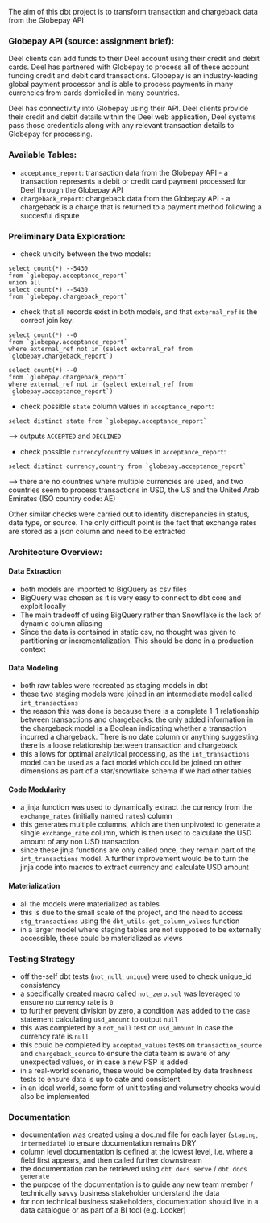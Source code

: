 The aim of this dbt project is to transform transaction and chargeback data from the Globepay API

### Globepay API (source: assignment brief):
Deel clients can add funds to their Deel account using their credit and debit cards. Deel has
partnered with Globepay to process all of these account funding credit and debit card
transactions. Globepay is an industry-leading global payment processor and is able to process
payments in many currencies from cards domiciled in many countries.

Deel has connectivity into Globepay using their API. Deel clients provide their credit and
debit details within the Deel web application, Deel systems pass those credentials along with
any relevant transaction details to Globepay for processing.


### Available Tables:

- `acceptance_report`: transaction data from the Globepay API - a transaction represents a debit or credit card payment processed for Deel through the Globepay API 
- `chargeback_report`: chargeback data from the Globepay API - a chargeback is a charge that is returned to a payment method following a succesful dispute

### Preliminary Data Exploration:
- check unicity between the two models:
```
select count(*) --5430
from `globepay.acceptance_report`
union all
select count(*) --5430 
from `globepay.chargeback_report`
```

- check that all records exist in both models, and that `external_ref` is the correct join key:
```
select count(*) --0
from `globepay.acceptance_report`
where external_ref not in (select external_ref from `globepay.chargeback_report`)

select count(*) --0
from `globepay.chargeback_report`
where external_ref not in (select external_ref from `globepay.acceptance_report`)
```

- check possible `state` column values in `acceptance_report`:
```
select distinct state from `globepay.acceptance_report`
```
--> outputs `ACCEPTED` and `DECLINED`

- check possible `currency`/`country` values in `acceptance_report`:
```
select distinct currency,country from `globepay.acceptance_report`
```

--> there are no countries where multiple currencies are used, and two countries seem to process transactions in USD, the US and the United Arab Emirates (ISO country code: AE) 

Other similar checks were carried out to identify discrepancies in status, data type, or source. The only difficult point is the fact that exchange rates are stored as a json column and need to be extracted   

### Architecture Overview:

#### Data Extraction 
- both models are imported to BigQuery as csv files 
- BigQuery was chosen as it is very easy to connect to dbt core and exploit locally 
- The main tradeoff of using BigQuery rather than Snowflake is the lack of dynamic column aliasing
- Since the data is contained in static csv, no thought was given to partitioning or incrementalization. This should be done in a production context 

#### Data Modeling 
- both raw tables were recreated as staging models in dbt 
- these two staging models were joined in an intermediate model called `int_transactions`
- the reason this was done is because there is a complete 1-1 relationship between transactions and chargebacks: the only added information in the chargeback model is a Boolean indicating whether a transaction incurred a chargeback. There is no date column or anything suggesting there is a loose relationship between transaction and chargeback 
- this allows for optimal analytical processing, as the `int_transactions` model can be used as a fact model which could be joined on other dimensions as part of a star/snowflake schema if we had other tables   

#### Code Modularity 
- a jinja function was used to dynamically extract the currency from the `exchange_rates` (initially named `rates`) column
- this generates multiple columns, which are then unpivoted to generate a single `exchange_rate` column, which is then used to calculate the USD amount of any non USD transaction
- since these jinja functions are only called once, they remain part of the `int_transactions` model. A further improvement would be to turn the jinja code into macros to extract currency and calculate USD amount 

#### Materialization
- all the models were materialized as tables
- this is due to the small scale of the project, and the need to access `stg_transactions` using the `dbt_utils.get_column_values` function
- in a larger model where staging tables are not supposed to be externally accessible, these could be materialized as views 

### Testing Strategy
- off the-self dbt tests (`not_null`, `unique`) were used to check unique_id consistency 
- a specifically created macro called `not_zero.sql` was leveraged to ensure no currency rate is `0`
- to further prevent division by zero, a condition was added to the `case` statement calculating `usd_amount` to output `null`  
- this was completed by a `not_null` test on `usd_amount` in case the currency rate is `null`
- this could be completed by `accepted_values` tests on `transaction_source` and `chargeback_source` to ensure the data team is aware of any unexpected values, or in case a new PSP is added 
- in a real-world scenario, these would be completed by data freshness tests to ensure data is up to date and consistent 
- in an ideal world, some form of unit testing and volumetry checks would also be implemented 

### Documentation
- documentation was created using a doc.md file for each layer (`staging`, `intermediate`) to ensure documentation remains DRY
- column level documentation is defined at the lowest level, i.e. where a field first appears, and then called further downstream 
- the documentation can be retrieved using `dbt docs serve` / `dbt docs generate`
- the purpose of the documentation is to guide any new team member / technically savvy business stakeholder understand the data
- for non technical business stakeholders, documentation should live in a data catalogue or as part of a BI tool (e.g. Looker)

